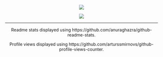 <p align="center">
  <img src="https://github-readme-stats.vercel.app/api?username=HarshKhandeparkar&show_icons=true&theme=dark" />
</p>

<p align="center">
  <img align="center" src="https://gpvc.arturio.dev/harshkhandeparkar" />
</p>

****
<p align="center">
Readme stats displayed using https://github.com/anuraghazra/github-readme-stats.
</p>
<p align="center">
Profile views displayed using https://github.com/arturssmirnovs/github-profile-views-counter.
</p>
